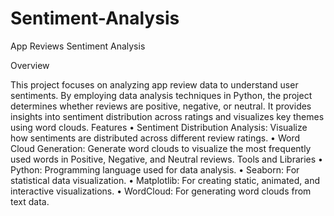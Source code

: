# Sentiment-Analysis

App Reviews Sentiment Analysis

Overview

This project focuses on analyzing app review data to understand user sentiments. By employing data analysis techniques in Python, the project determines whether reviews are positive, negative, or neutral. It provides insights into sentiment distribution across ratings and visualizes key themes using word clouds.
Features
•	Sentiment Distribution Analysis: Visualize how sentiments are distributed across different review ratings.
•	Word Cloud Generation: Generate word clouds to visualize the most frequently used words in Positive, Negative, and Neutral reviews.
Tools and Libraries
•	Python: Programming language used for data analysis.
•	Seaborn: For statistical data visualization.
•	Matplotlib: For creating static, animated, and interactive visualizations.
•	WordCloud: For generating word clouds from text data.
